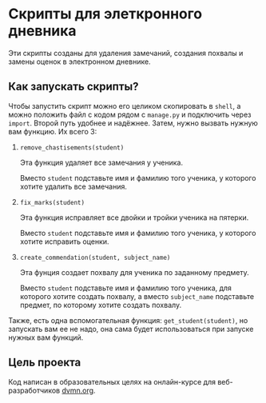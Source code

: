 # Скрипты для элеткронного дневника
Эти скрипты созданы для удаления замечаний, создания похвалы и замены оценок в электронном дневнике.


## Как запускать скрипты?
Чтобы запустить скрипт можно его целиком скопировать в `shell`, а можно положить файл с кодом рядом с `manage.py` и подключить через `import`. Второй путь удобнее и надёжнее.
Затем, нужно вызвать нужную вам функцию.
Их всего 3:

1. `remove_chastisements(student)`

    Эта функция удаляет все замечания у ученика.

    Вместо `student` подставьте имя и фамилию того ученика, у которого хотите удалить все замечания.

2. `fix_marks(student)`

    Эта функция исправляет все двойки и тройки ученика на пятерки.

    Вместо `student` подставьте имя и фамилию того ученика, у которого хотите исправить оценки.

3. `create_commendation(student, subject_name)`

    Эта фунция создает похвалу для ученика по заданному предмету.

    Вместо `student` подставьте имя и фамилию того ученика, для которого хотите создать похвалу, а вместо `subject_name` подставьте предмет, по которому хотите создать похвалу.

Также, есть одна вспомогательная функция: `get_student(student)`, но запускать вам ее не надо, она сама будет использоваться при запуске нужных вам функций.

## Цель проекта
Код написан в образовательных целях на онлайн-курсе для веб-разработчиков [dvmn.org](https://dvmn.org/).
